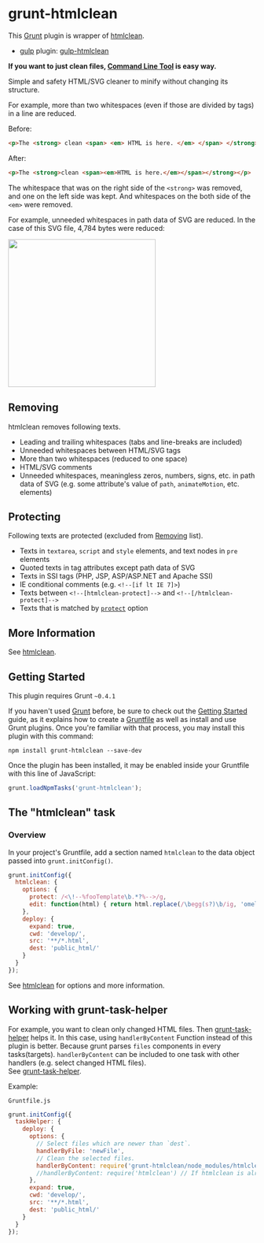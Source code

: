 # grunt-htmlclean

This [Grunt](http://gruntjs.com/) plugin is wrapper of [htmlclean](https://github.com/anseki/htmlclean).

* [gulp](http://gulpjs.com/) plugin: [gulp-htmlclean](https://github.com/anseki/gulp-htmlclean)

**If you want to just clean files, [Command Line Tool](https://github.com/anseki/htmlclean) is easy way.**

Simple and safety HTML/SVG cleaner to minify without changing its structure.

For example, more than two whitespaces (even if those are divided by tags) in a line are reduced.

Before:

```html
<p>The <strong> clean <span> <em> HTML is here. </em> </span> </strong> </p>
```

After:

```html
<p>The <strong>clean <span><em>HTML is here.</em></span></strong></p>
```

The whitespace that was on the right side of the `<strong>` was removed, and one on the left side was kept. And whitespaces on the both side of the `<em>` were removed.

For example, unneeded whitespaces in path data of SVG are reduced. In the case of this SVG file, 4,784 bytes were reduced:

<img src="https://rawgit.com/anseki/grunt-htmlclean/master/Ghostscript_Tiger.svg" width="300" height="300">

## Removing

htmlclean removes following texts.

+ Leading and trailing whitespaces (tabs and line-breaks are included)
+ Unneeded whitespaces between HTML/SVG tags
+ More than two whitespaces (reduced to one space)
+ HTML/SVG comments
+ Unneeded whitespaces, meaningless zeros, numbers, signs, etc. in path data of SVG (e.g. some attribute's value of `path`, `animateMotion`, etc. elements)

## Protecting

Following texts are protected (excluded from [Removing](#removing) list).

+ Texts in `textarea`, `script` and `style` elements, and text nodes in `pre` elements
+ Quoted texts in tag attributes except path data of SVG
+ Texts in SSI tags (PHP, JSP, ASP/ASP.NET and Apache SSI)
+ IE conditional comments (e.g. `<!--[if lt IE 7]>`)
+ Texts between `<!--[htmlclean-protect]-->` and `<!--[/htmlclean-protect]-->`
+ Texts that is matched by [`protect`](#protect) option

## More Information

See [htmlclean](https://github.com/anseki/htmlclean).

## Getting Started

This plugin requires Grunt `~0.4.1`

If you haven't used [Grunt](http://gruntjs.com/) before, be sure to check out the [Getting Started](http://gruntjs.com/getting-started) guide, as it explains how to create a [Gruntfile](http://gruntjs.com/sample-gruntfile) as well as install and use Grunt plugins. Once you're familiar with that process, you may install this plugin with this command:

```shell
npm install grunt-htmlclean --save-dev
```

Once the plugin has been installed, it may be enabled inside your Gruntfile with this line of JavaScript:

```js
grunt.loadNpmTasks('grunt-htmlclean');
```

## The "htmlclean" task

### Overview

In your project's Gruntfile, add a section named `htmlclean` to the data object passed into `grunt.initConfig()`.

```js
grunt.initConfig({
  htmlclean: {
    options: {
      protect: /<\!--%fooTemplate\b.*?%-->/g,
      edit: function(html) { return html.replace(/\begg(s?)\b/ig, 'omelet$1'); }
    },
    deploy: {
      expand: true,
      cwd: 'develop/',
      src: '**/*.html',
      dest: 'public_html/'
    }
  }
});
```

See [htmlclean](https://github.com/anseki/htmlclean) for options and more information.

## Working with grunt-task-helper

For example, you want to clean only changed HTML files. Then [grunt-task-helper](https://github.com/anseki/grunt-task-helper) helps it. In this case, using `handlerByContent` Function instead of this plugin is better. Because grunt parses `files` components in every tasks(targets). `handlerByContent` can be included to one task with other handlers (e.g. select changed HTML files).  
See [grunt-task-helper](https://github.com/anseki/grunt-task-helper).

Example:

`Gruntfile.js`

```js
grunt.initConfig({
  taskHelper: {
    deploy: {
      options: {
        // Select files which are newer than `dest`.
        handlerByFile: 'newFile',
        // Clean the selected files.
        handlerByContent: require('grunt-htmlclean/node_modules/htmlclean')
        //handlerByContent: require('htmlclean') // If htmlclean is already installed. (Not grunt-htmlclean)
      },
      expand: true,
      cwd: 'develop/',
      src: '**/*.html',
      dest: 'public_html/'
    }
  }
});
```
